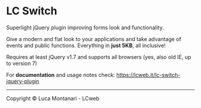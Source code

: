 LC Switch
==============

Superlight jQuery plugin improving forms look and functionality. 

Give a modern and flat look to your applications and take advantage of events and public functions. Everything in **just 5KB**, all inclusive!

Requires at least jQuery v1.7 and supports all browsers (yes, also old IE, up to version 7)

For **documentation** and usage notes check:
https://lcweb.it/lc-switch-jquery-plugin



* * *


Copyright &copy; Luca Montanari - LCweb 
